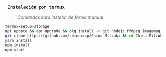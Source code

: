 
### **` Instalación por termux`**

> *Comandos para instalar de forma manual*
```bash
termux-setup-storage
apt update && apt upgrade && pkg install -y git nodejs ffmpeg imagemagick yarn
git clone https://github.com/chinaxzzp/China-Mitzuki && cd China-Mitzuki
yarn install
npm install
npm start
```

